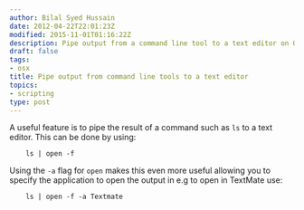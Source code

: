 ```yaml
---
author: Bilal Syed Hussain
date: 2012-04-22T22:01:23Z
modified: 2015-11-01T01:16:22Z
description: Pipe output from a command line tool to a text editor on OS X
draft: false
tags:
- osx
title: Pipe output from command line tools to a text editor
topics:
- scripting
type: post
---
```


A useful feature is to pipe the result of a command such as `ls` to a text editor. This can be done by using:

```
	ls | open -f
```


Using the `-a` flag for `open`  makes this even more useful allowing you to specify the application to open the output in e.g to open in TextMate use:

```
	ls | open -f -a Textmate
```
